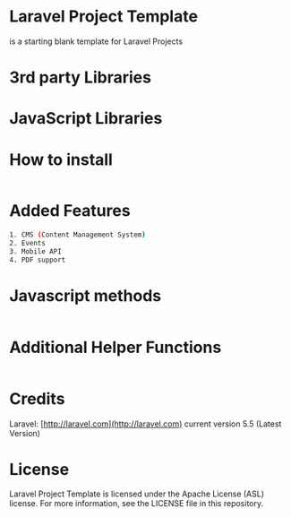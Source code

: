 # Laravel Project Template
is a starting blank template for Laravel Projects

# 3rd party Libraries

# JavaScript Libraries

# How to install
```sh

```

# Added Features
```sh
1. CMS (Content Management System)
2. Events
3. Mobile API
4. PDF support
```

# Javascript methods
```

```

# Additional Helper Functions
```sh
```

# Credits
Laravel: [http://laravel.com](http://laravel.com) current version 5.5 (Latest Version)

# License
Laravel Project Template is licensed under the Apache License (ASL) license. For more information, see the LICENSE file in this repository.
